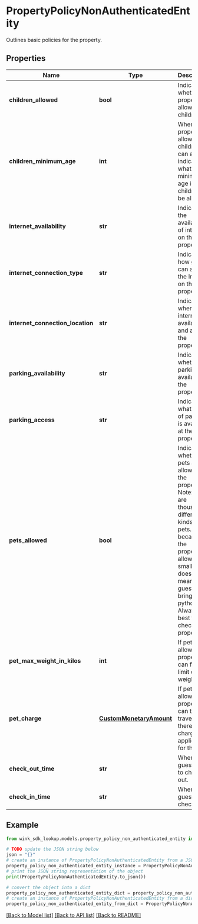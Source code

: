# PropertyPolicyNonAuthenticatedEntity

Outlines basic policies for the property.

## Properties

Name | Type | Description | Notes
------------ | ------------- | ------------- | -------------
**children_allowed** | **bool** | Indicates whether property allows children | [default to False]
**children_minimum_age** | **int** | When a property allows children, it can also indicate what the minimum age is for children to be allowed. | [optional] 
**internet_availability** | **str** | Indicates the availability of internet on the property. | 
**internet_connection_type** | **str** | Indicates how guests can access the Internet on the property. | 
**internet_connection_location** | **str** | Indicates where internet is available in and around the property. | 
**parking_availability** | **str** | Indicates whether parking is available at the property. | 
**parking_access** | **str** | Indicates what type of parking is available at the property. | 
**pets_allowed** | **bool** | Indicates whether pets are allowed on the property. Note: There are thousand different kinds of pets. Just because the property allows small dogs does not mean the guest can bring a python. Always best to check with property. | [default to False]
**pet_max_weight_in_kilos** | **int** | If pets are allowed, property can further limit on weight. | [optional] 
**pet_charge** | [**CustomMonetaryAmount**](CustomMonetaryAmount.md) | If pets are allowed, property can tell travelers if there is a charge applicable for the pet. | [optional] 
**check_out_time** | **str** | When the guest has to check out. | 
**check_in_time** | **str** | When the guest can check in. | 

## Example

```python
from wink_sdk_lookup.models.property_policy_non_authenticated_entity import PropertyPolicyNonAuthenticatedEntity

# TODO update the JSON string below
json = "{}"
# create an instance of PropertyPolicyNonAuthenticatedEntity from a JSON string
property_policy_non_authenticated_entity_instance = PropertyPolicyNonAuthenticatedEntity.from_json(json)
# print the JSON string representation of the object
print(PropertyPolicyNonAuthenticatedEntity.to_json())

# convert the object into a dict
property_policy_non_authenticated_entity_dict = property_policy_non_authenticated_entity_instance.to_dict()
# create an instance of PropertyPolicyNonAuthenticatedEntity from a dict
property_policy_non_authenticated_entity_from_dict = PropertyPolicyNonAuthenticatedEntity.from_dict(property_policy_non_authenticated_entity_dict)
```
[[Back to Model list]](../README.md#documentation-for-models) [[Back to API list]](../README.md#documentation-for-api-endpoints) [[Back to README]](../README.md)


